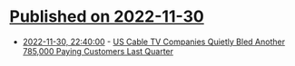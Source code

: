 # [Published on 2022-11-30](index.md)

* [2022-11-30, 22:40:00](https://news.slashdot.org/story/22/11/30/2211222/us-cable-tv-companies-quietly-bled-another-785000-paying-customers-last-quarter?utm_source=rss1.0mainlinkanon&utm_medium=feed) - [US Cable TV Companies Quietly Bled Another 785,000 Paying Customers Last Quarter](https://news.slashdot.org/story/22/11/30/2211222/us-cable-tv-companies-quietly-bled-another-785000-paying-customers-last-quarter?utm_source=rss1.0mainlinkanon&utm_medium=feed)
